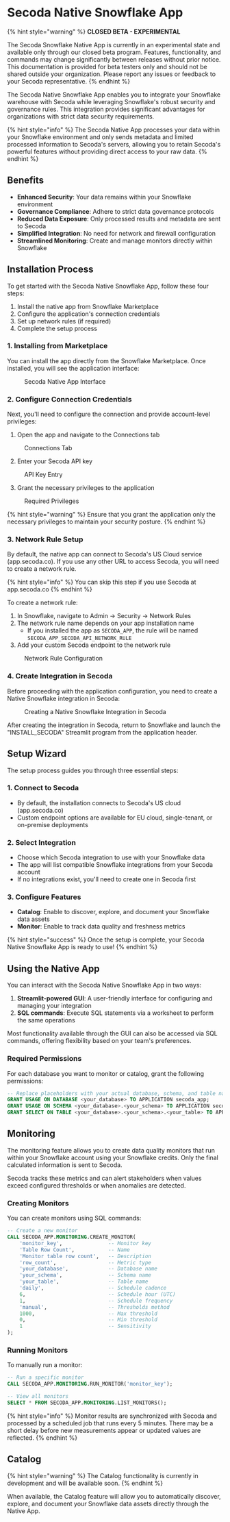 # Secoda Native Snowflake App

{% hint style="warning" %}
**CLOSED BETA - EXPERIMENTAL**

The Secoda Snowflake Native App is currently in an experimental state and available only through our closed beta program. Features, functionality, and commands may change significantly between releases without prior notice. This documentation is provided for beta testers only and should not be shared outside your organization. Please report any issues or feedback to your Secoda representative.
{% endhint %}

The Secoda Native Snowflake App enables you to integrate your Snowflake warehouse with Secoda while leveraging Snowflake's robust security and governance rules. This integration provides significant advantages for organizations with strict data security requirements.

{% hint style="info" %}
The Secoda Native App processes your data within your Snowflake environment and only sends metadata and limited processed information to Secoda's servers, allowing you to retain Secoda's powerful features without providing direct access to your raw data.
{% endhint %}

## Benefits

- **Enhanced Security**: Your data remains within your Snowflake environment
- **Governance Compliance**: Adhere to strict data governance protocols
- **Reduced Data Exposure**: Only processed results and metadata are sent to Secoda
- **Simplified Integration**: No need for network and firewall configuration
- **Streamlined Monitoring**: Create and manage monitors directly within Snowflake

## Installation Process

To get started with the Secoda Native Snowflake App, follow these four steps:

1. Install the native app from Snowflake Marketplace
2. Configure the application's connection credentials
3. Set up network rules (if required)
4. Complete the setup process

### 1. Installing from Marketplace

You can install the app directly from the Snowflake Marketplace. Once installed, you will see the application interface:

<figure><img src="../../../.gitbook/assets/native-snowflake/app-screen.png" alt=""><figcaption>Secoda Native App Interface</figcaption></figure>

### 2. Configure Connection Credentials

Next, you'll need to configure the connection and provide account-level privileges:

1. Open the app and navigate to the Connections tab

<figure><img src="../../../.gitbook/assets/native-snowflake/connections-page.png" alt=""><figcaption>Connections Tab</figcaption></figure>

2. Enter your Secoda API key

<figure><img src="../../../.gitbook/assets/native-snowflake/api-key-entry.png" alt=""><figcaption>API Key Entry</figcaption></figure>

3. Grant the necessary privileges to the application

<figure><img src="../../../.gitbook/assets/native-snowflake/privileges.png" alt=""><figcaption>Required Privileges</figcaption></figure>

{% hint style="warning" %}
Ensure that you grant the application only the necessary privileges to maintain your security posture.
{% endhint %}

### 3. Network Rule Setup

By default, the native app can connect to Secoda's US Cloud service (app.secoda.co). If you use any other URL to access Secoda, you will need to create a network rule.

{% hint style="info" %}
You can skip this step if you use Secoda at app.secoda.co
{% endhint %}

To create a network rule:

1. In Snowflake, navigate to Admin → Security → Network Rules
2. The network rule name depends on your app installation name
   - If you installed the app as `SECODA_APP`, the rule will be named `SECODA_APP_SECODA_API_NETWORK_RULE`
3. Add your custom Secoda endpoint to the network rule

<figure><img src="../../../.gitbook/assets/native-snowflake/network-rule.png" alt=""><figcaption>Network Rule Configuration</figcaption></figure>

### 4. Create Integration in Secoda

Before proceeding with the application configuration, you need to create a Native Snowflake integration in Secoda:

<figure><img src="../../../.gitbook/assets/native-snowflake/create-integration.png" alt=""><figcaption>Creating a Native Snowflake Integration in Secoda</figcaption></figure>

After creating the integration in Secoda, return to Snowflake and launch the "INSTALL_SECODA" Streamlit program from the application header.

## Setup Wizard

The setup process guides you through three essential steps:

### 1. Connect to Secoda
- By default, the installation connects to Secoda's US cloud (app.secoda.co)
- Custom endpoint options are available for EU cloud, single-tenant, or on-premise deployments

### 2. Select Integration
- Choose which Secoda integration to use with your Snowflake data
- The app will list compatible Snowflake integrations from your Secoda account
- If no integrations exist, you'll need to create one in Secoda first

### 3. Configure Features
- **Catalog**: Enable to discover, explore, and document your Snowflake data assets
- **Monitor**: Enable to track data quality and freshness metrics

{% hint style="success" %}
Once the setup is complete, your Secoda Native Snowflake App is ready to use!
{% endhint %}

## Using the Native App

You can interact with the Secoda Native Snowflake App in two ways:

1. **Streamlit-powered GUI**: A user-friendly interface for configuring and managing your integration
2. **SQL commands**: Execute SQL statements via a worksheet to perform the same operations

Most functionality available through the GUI can also be accessed via SQL commands, offering flexibility based on your team's preferences.

### Required Permissions

For each database you want to monitor or catalog, grant the following permissions:

```sql
-- Replace placeholders with your actual database, schema, and table names
GRANT USAGE ON DATABASE <your_database> TO APPLICATION secoda_app;
GRANT USAGE ON SCHEMA <your_database>.<your_schema> TO APPLICATION secoda_app;
GRANT SELECT ON TABLE <your_database>.<your_schema>.<your_table> TO APPLICATION secoda_app;
```

## Monitoring

The monitoring feature allows you to create data quality monitors that run within your Snowflake account using your Snowflake credits. Only the final calculated information is sent to Secoda.

Secoda tracks these metrics and can alert stakeholders when values exceed configured thresholds or when anomalies are detected.

### Creating Monitors

You can create monitors using SQL commands:

```sql
-- Create a new monitor
CALL SECODA_APP.MONITORING.CREATE_MONITOR(
    'monitor_key',               -- Monitor key
    'Table Row Count',           -- Name
    'Monitor table row count',   -- Description
    'row_count',                 -- Metric type
    'your_database',             -- Database name
    'your_schema',               -- Schema name
    'your_table',                -- Table name
    'daily',                     -- Schedule cadence
    6,                           -- Schedule hour (UTC)
    1,                           -- Schedule frequency
    'manual',                    -- Thresholds method
    1000,                        -- Max threshold
    0,                           -- Min threshold
    1                            -- Sensitivity
);
```

### Running Monitors

To manually run a monitor:

```sql
-- Run a specific monitor
CALL SECODA_APP.MONITORING.RUN_MONITOR('monitor_key');

-- View all monitors
SELECT * FROM SECODA_APP.MONITORING.LIST_MONITORS();
```

{% hint style="info" %}
Monitor results are synchronized with Secoda and processed by a scheduled job that runs every 5 minutes. There may be a short delay before new measurements appear or updated values are reflected.
{% endhint %}

## Catalog

{% hint style="warning" %}
The Catalog functionality is currently in development and will be available soon.
{% endhint %}

When available, the Catalog feature will allow you to automatically discover, explore, and document your Snowflake data assets directly through the Native App.


